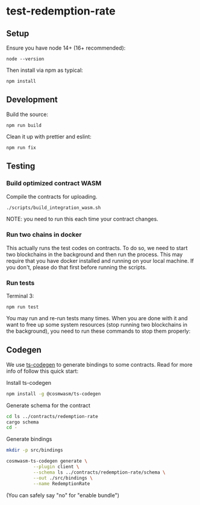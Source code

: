 # test-redemption-rate

## Setup

Ensure you have node 14+ (16+ recommended):

```
node --version
```

Then install via npm as typical:

```
npm install
```

## Development

Build the source:

```
npm run build
```

Clean it up with prettier and eslint:

```
npm run fix
```

## Testing

### Build optimized contract WASM

Compile the contracts for uploading.

```sh
./scripts/build_integration_wasm.sh
```

NOTE: you need to run this each time your contract changes.

### Run two chains in docker

This actually runs the test codes on contracts. To do so, we need to start two blockchains in the background and then run the process. This may require that you have docker installed and running on your local machine. If you don't, please do that first before running the scripts.

### Run tests

Terminal 3:

```
npm run test
```

You may run and re-run tests many times. When you are done with it and want to free up some system resources (stop running two blockchains in the background), you need to run these commands to stop them properly:

## Codegen

We use [ts-codegen](https://github.com/CosmWasm/ts-codegen) to generate bindings to some contracts.
Read for more info of follow this quick start:

Install ts-codegen

```bash
npm install -g @cosmwasm/ts-codegen
```

Generate schema for the contract

```bash
cd ls ../contracts/redemption-rate
cargo schema
cd -
```

Generate bindings

```bash
mkdir -p src/bindings

cosmwasm-ts-codegen generate \
          --plugin client \
          --schema ls ../contracts/redemption-rate/schema \
          --out ./src/bindings \
          --name RedemptionRate
```

(You can safely say "no" for "enable bundle")
